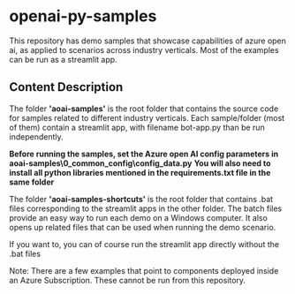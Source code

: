 # openai-py-samples
This repository has demo samples that showcase capabilities of azure open ai, as applied to scenarios across industry verticals. Most of the examples can be run as a streamlit app.

## Content Description

The folder **'aoai-samples'** is the root folder that contains the source code for samples related to different industry verticals.
Each sample/folder (most of them) contain a streamlit app, with filename bot-app.py than be run independently.

**Before running the samples, set the Azure open AI config parameters in aoai-samples\0_common_config\config_data.py**
**You will also need to install all python libraries mentioned in the requirements.txt file in the same folder**

The folder **'aoai-samples-shortcuts'** is the root folder that contains .bat files corresponding to the streamlit apps in the other folder. The batch files provide an easy way to run each demo on a Windows computer. It also opens up related files that can be used when running the demo scenario.

If you want to, you can of course run the streamlit app directly without the .bat files


Note: There are a few examples that point to components deployed inside an Azure Subscription. These cannot be run from this repository. 